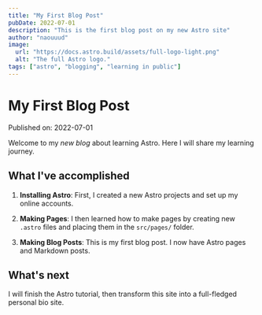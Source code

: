 ```yaml
---
title: "My First Blog Post"
pubDate: 2022-07-01
description: "This is the first blog post on my new Astro site"
author: "naouuud"
image:
  url: "https://docs.astro.build/assets/full-logo-light.png"
  alt: "The full Astro logo."
tags: ["astro", "blogging", "learning in public"]
---
```


# My First Blog Post

Published on: 2022-07-01

Welcome to my _new blog_ about learning Astro. Here I will share my learning journey.

## What I've accomplished

1. **Installing Astro**: First, I created a new Astro projects and set up my online accounts.

2. **Making Pages**: I then learned how to make pages by creating new `.astro` files and placing them in the `src/pages/` folder.

3. **Making Blog Posts**: This is my first blog post. I now have Astro pages and Markdown posts.

## What's next

I will finish the Astro tutorial, then transform this site into a full-fledged personal bio site.

